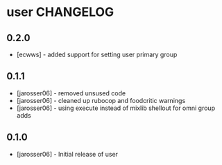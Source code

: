 user CHANGELOG
==============

0.2.0
-----
- [ecwws] - added support for setting user primary group

0.1.1
-----
- [jarosser06] - removed unsused code
- [jarosser06] - cleaned up rubocop and foodcritic warnings
- [jarosser06] - using execute instead of mixlib shellout for omni group adds

0.1.0
-----
- [jarosser06] - Initial release of user
